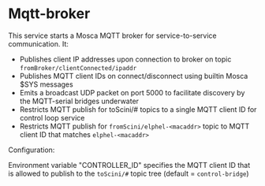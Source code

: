 # Mqtt-broker

This service starts a Mosca MQTT broker for service-to-service communication. It:

- Publishes client IP addresses upon connection to broker on topic `fromBroker/clientConnected/ipaddr`
- Publishes MQTT client IDs on connect/disconnect using builtin Mosca $SYS messages
- Emits a broadcast UDP packet on port 5000 to facilitate discovery by the MQTT-serial bridges underwater
- Restricts MQTT publish for toScini/# topics to a single MQTT client ID for control loop service
- Restricts MQTT publish for `fromScini/elphel-<macaddr>` topic to MQTT client ID that matches `elphel-<macaddr>`

Configuration:

Environment variable "CONTROLLER_ID" specifies the MQTT client ID that is allowed to publish to the `toScini/#` topic tree (default = `control-bridge`)